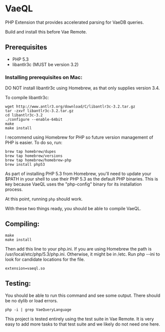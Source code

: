 # VaeQL

PHP Extension that provides accelerated parsing for VaeDB queries.

Build and install this before Vae Remote.


## Prerequisites

 - PHP 5.3
 - libantlr3c (MUST be version 3.2)


### Installing prerequisites on Mac:

DO NOT install libantlr3c using Homebrew, as that only supplies 
version 3.4.

To compile libantlr3c:

    wget http://www.antlr3.org/download/C/libantlr3c-3.2.tar.gz
    tar -zxvf libantlr3c-3.2.tar.gz
    cd libantlr3c-3.2
    ./configure --enable-64bit
    make
    make install


I recommend using Homebrew for PHP so future version management of PHP
is easier.  To do so, run: 

    brew tap homebrew/dupes
    brew tap homebrew/versions
    brew tap homebrew/homebrew-php
    brew install php53

As part of installing PHP 5.3 from Homebrew, you'll need to update your
$PATH in your shell to use their PHP 5.3 as the default PHP binaries.
This is key because VaeQL uses the "php-config" binary for its
installation process.

At this point, running `php` should work.

With these two things ready, you should be able to compile VaeQL.


## Compiling:

    make
    make install

Then add this line to your php.ini.  If you are using Homebrew the path
is /usr/local/etc/php/5.3/php.ini.  Otherwise, it might be in /etc.  Run
php --ini to look for candidate locations for the file.

    extension=vaeql.so


## Testing:

You should be able to run this command and see some output.  There
should be no dylib or load errors.

    php -i | grep VaeQueryLanguage

This project is tested entirely using the test suite in Vae Remote.  It
is very easy to add more tasks to that test suite and we likely do not
need one here.
